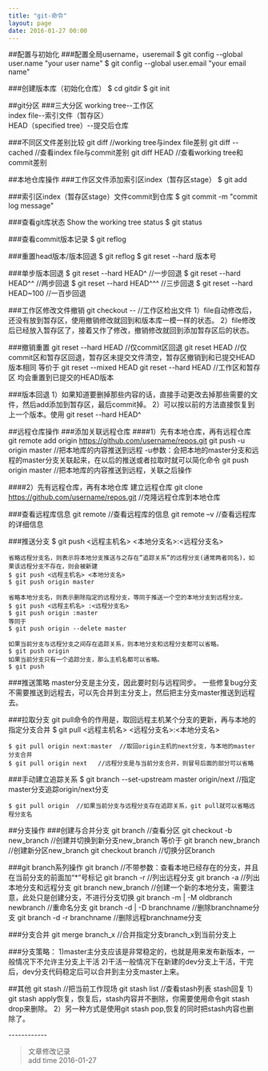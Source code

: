 ```yaml
---
title: "git-命令"
layout: page
date: 2016-01-27 00:00
---
```


##配置与初始化
###配置全局username，useremail 
	$ git config --global user.name "your user name"
	$ git config --global user.email "your email name"

###创建版本库（初始化仓库）
	$ cd gitdir
	$ git init

##git分区
###三大分区
	working tree--工作区  
	index file--索引文件（暂存区）  
	HEAD（specified tree）--提交后仓库  

###不同区文件差别比较
	git diff    //working tree与index file差别
	git diff --cached   //查看index file与commit差别
	git diff HEAD  //查看working tree和commit差别

##本地仓库操作
###工作区文件添加索引区index（暂存区stage）
	$ git add <file>

###索引区index（暂存区stage）文件commit到仓库
	$ git commit -m "commit log message"

###查看git库状态 Show the working tree status
	$ git status

###查看commit版本记录
	$ git reflog

###重置head版本/版本回退
	$ git reflog
	$ git reset --hard 版本号

###单步版本回退
	$ git reset --hard HEAD^  //一步回退
	$ git reset --hard HEAD^^  //两步回退
	$ git reset --hard HEAD^^^  //三步回退
	$ git reset --hard HEAD~100  //一百步回退

###工作区修改文件撤销
	git checkout -- <file>  //工作区检出文件
	1）file自动修改后，还没有放到暂存区，使用撤销修改就回到和版本库一模一样的状态。
	2）file修改后已经放入暂存区了，接着又作了修改，撤销修改就回到添加暂存区后的状态。

###撤销重置
	git reset --hard HEAD <file>  //仅commit区回退
	git reset HEAD <file>  //仅commit区和暂存区回退，暂存区未提交文件清空，暂存区撤销到和已提交HEAD版本相同
	等价于  git reset --mixed HEAD <file>
	git reset --hard HEAD <file>  //工作区和暂存区 均会重置到已提交的HEAD版本

###版本回退
	1）如果知道要删掉那些内容的话，直接手动更改去掉那些需要的文件，然后add添加到暂存区，最后commit掉。
	2）可以按以前的方法直接恢复到上一个版本。使用 git reset  --hard HEAD^

##远程仓库操作
###添加关联远程仓库
####1）先有本地仓库，再有远程仓库
	git remote add origin https://github.com/username/repos.git
	git push -u origin master //把本地库的内容推送到远程 -u参数：会把本地的master分支和远程的master分支关联起来，在以后的推送或者拉取时就可以简化命令
	git push origin master //把本地库的内容推送到远程，关联之后操作

####2）先有远程仓库，再有本地仓库
	建立远程仓库
	git clone https://github.com/username/repos.git  //克隆远程仓库到本地仓库

###查看远程库信息
	git remote //查看远程库的信息
	git remote –v //查看远程库的详细信息

###推送分支
	$ git push <远程主机名> <本地分支名>:<远程分支名>

	省略远程分支名，则表示将本地分支推送与之存在”追踪关系”的远程分支(通常两者同名)，如果该远程分支不存在，则会被新建
	$ git push <远程主机名> <本地分支名>
	$ git push origin master

	省略本地分支名，则表示删除指定的远程分支，等同于推送一个空的本地分支到远程分支。
	$ git push <远程主机名> :<远程分支名>
	$ git push origin :master
	等同于
	$ git push origin --delete master

	如果当前分支与远程分支之间存在追踪关系，则本地分支和远程分支都可以省略。
	$ git push origin
	如果当前分支只有一个追踪分支，那么主机名都可以省略。
	$ git push

###推送策略
	master分支是主分支，因此要时刻与远程同步。
	一些修复bug分支不需要推送到远程去，可以先合并到主分支上，然后把主分支master推送到远程去。

###拉取分支
	git pull命令的作用是，取回远程主机某个分支的更新，再与本地的指定分支合并
	$ git pull <远程主机名> <远程分支名>:<本地分支名>

	$ git pull origin next:master  //取回origin主机的next分支，与本地的master分支合并
	$ git pull origin next   //远程分支是与当前分支合并，则冒号后面的部分可以省略

###手动建立追踪关系
	$ git branch --set-upstream master origin/next   //指定master分支追踪origin/next分支

	$ git pull origin  //如果当前分支与远程分支存在追踪关系，git pull就可以省略远程分支名

##分支操作
###创建与合并分支
	git branch  //查看分区
	git checkout -b new_branch  //创建并切换到新分支new_branch
	等价于
	git branch new_branch   //创建新分区new_branch
	git checkout branch  //切换分区branch

###git branch系列操作
	git branch  //不带参数：查看本地已经存在的分支，并且在当前分支的前面加“*”号标记
	git branch -r //列出远程分支
	git branch -a //列出本地分支和远程分支
	git branch new_branch //创建一个新的本地分支，需要注意，此处只是创建分支，不进行分支切换
	git branch -m | -M oldbranch newbranch //重命名分支
	git branch -d | -D branchname //删除branchname分支
	git branch -d -r branchname //删除远程branchname分支

###分支合并
	git merge branch_x //合并指定分支branch_x到当前分支上

###分支策略：
	1)master主分支应该是非常稳定的，也就是用来发布新版本，一般情况下不允许主分支上干活
	2)干活一般情况下在新建的dev分支上干活，干完后，dev分支代码稳定后可以合并到主分支master上来。

##其他
	git stash  //把当前工作现场
	git stash list  //查看stash列表
	stash回复
	1）git stash apply恢复，恢复后，stash内容并不删除，你需要使用命令git stash drop来删除。
	2）另一种方式是使用git stash pop,恢复的同时把stash内容也删除了。

\------------
> 文章修改记录  
> add time 2016-01-27
